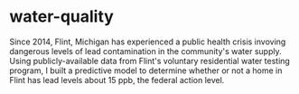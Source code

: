 # water-quality
Since 2014, Flint, Michigan has experienced a public health crisis invoving dangerous levels of lead contamination in the community's water supply. Using publicly-available data from Flint's voluntary residential water testing program, I built a predictive model to determine whether or not a home in Flint has lead levels about 15 ppb, the federal action level.
